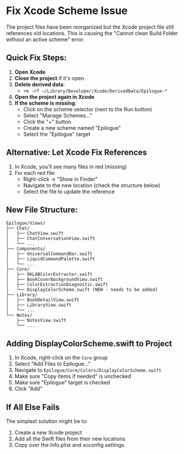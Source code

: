 # Fix Xcode Scheme Issue

The project files have been reorganized but the Xcode project file still references old locations. This is causing the "Cannot clean Build Folder without an active scheme" error.

## Quick Fix Steps:

1. **Open Xcode**
2. **Close the project** if it's open
3. **Delete derived data**:
   - `rm -rf ~/Library/Developer/Xcode/DerivedData/Epilogue-*`
4. **Open the project again in Xcode**
5. **If the scheme is missing**:
   - Click on the scheme selector (next to the Run button)
   - Select "Manage Schemes..."
   - Click the "+" button
   - Create a new scheme named "Epilogue"
   - Select the "Epilogue" target

## Alternative: Let Xcode Fix References

1. In Xcode, you'll see many files in red (missing)
2. For each red file:
   - Right-click → "Show in Finder"
   - Navigate to the new location (check the structure below)
   - Select the file to update the reference

## New File Structure:
```
Epilogue/Views/
├── Chat/
│   ├── ChatView.swift
│   ├── ChatConversationView.swift
│   └── ...
├── Components/
│   ├── UniversalCommandBar.swift
│   ├── LiquidCommandPalette.swift
│   └── ...
├── Core/
│   ├── OKLABColorExtractor.swift
│   ├── BookCoverBackgroundView.swift
│   ├── ColorExtractionDiagnostic.swift
│   └── DisplayColorScheme.swift (NEW - needs to be added)
├── Library/
│   ├── BookDetailView.swift
│   ├── LibraryView.swift
│   └── ...
└── Notes/
    ├── NotesView.swift
    └── ...
```

## Adding DisplayColorScheme.swift to Project

1. In Xcode, right-click on the `Core` group
2. Select "Add Files to Epilogue..."
3. Navigate to `Epilogue/Core/Colors/DisplayColorScheme.swift`
4. Make sure "Copy items if needed" is unchecked
5. Make sure "Epilogue" target is checked
6. Click "Add"

## If All Else Fails

The simplest solution might be to:
1. Create a new Xcode project
2. Add all the Swift files from their new locations
3. Copy over the Info.plist and xcconfig settings